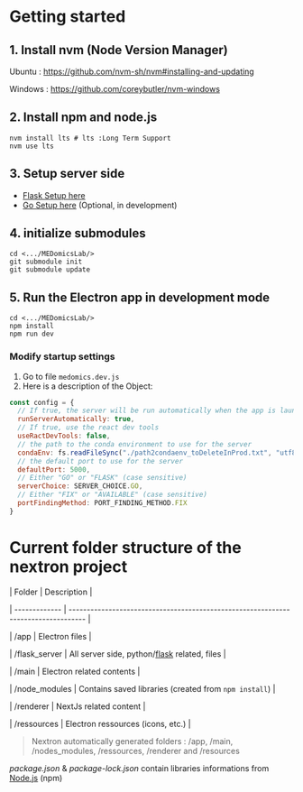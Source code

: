 # Getting started

## 1. Install nvm (Node Version Manager)

Ubuntu : https://github.com/nvm-sh/nvm#installing-and-updating

Windows : https://github.com/coreybutler/nvm-windows

## 2. Install npm and node.js

```
nvm install lts # lts :Long Term Support
nvm use lts
```

## 3. Setup server side

- [Flask Setup here](./flask_server/README.md)
- [Go Setup here](./go_server/README.md) (Optional, in development)

## 4. initialize submodules

```
cd <.../MEDomicsLab/>
git submodule init
git submodule update
```

## 5. Run the Electron app in development mode

```
cd <.../MEDomicsLab/>
npm install
npm run dev
```

### Modify startup settings

1. Go to file `medomics.dev.js`
2. Here is a description of the Object:

```javascript
const config = {
  // If true, the server will be run automatically when the app is launched
  runServerAutomatically: true,
  // If true, use the react dev tools
  useRactDevTools: false,
  // the path to the conda environment to use for the server
  condaEnv: fs.readFileSync("./path2condaenv_toDeleteInProd.txt", "utf8").replace(/\s/g, ""),
  // the default port to use for the server
  defaultPort: 5000,
  // Either "GO" or "FLASK" (case sensitive)
  serverChoice: SERVER_CHOICE.GO,
  // Either "FIX" or "AVAILABLE" (case sensitive)
  portFindingMethod: PORT_FINDING_METHOD.FIX
}
```

# Current folder structure of the nextron project

| Folder | Description |

| ------------- | ---------------------------------------------------------------------------------- |

| /app | Electron files |

| /flask_server | All server side, python/[flask](https://flask.palletsprojects.com/) related, files |

| /main | Electron related contents |

| /node_modules | Contains saved libraries (created from `npm install`) |

| /renderer | NextJs related content |

| /ressources | Electron ressources (icons, etc.) |

> Nextron automatically generated folders : /app, /main, /nodes_modules, /ressources, /renderer and /resources

_package.json_ & _package-lock.json_ contain libraries informations from [Node.js](https://nodejs.org/en) (npm)
